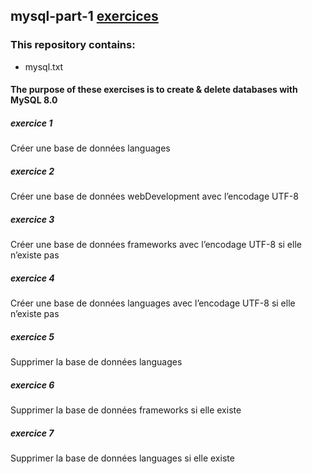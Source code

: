 ## mysql-part-1 [exercices](https://github.com/HedyKatherine/SQL/blob/master/partie1.md)

### This repository contains:
* mysql.txt

#### The purpose of these exercises is to create & delete databases with MySQL 8.0

##### exercice 1
Créer une base de données languages

##### exercice 2
Créer une base de données webDevelopment avec l’encodage UTF-8

##### exercice 3
Créer une base de données frameworks avec l’encodage UTF-8 si elle n’existe pas

##### exercice 4
Créer une base de données languages avec l’encodage UTF-8 si elle n’existe pas

##### exercice 5
Supprimer la base de données languages

##### exercice 6
Supprimer la base de données frameworks si elle existe

##### exercice 7
Supprimer la base de données languages si elle existe
